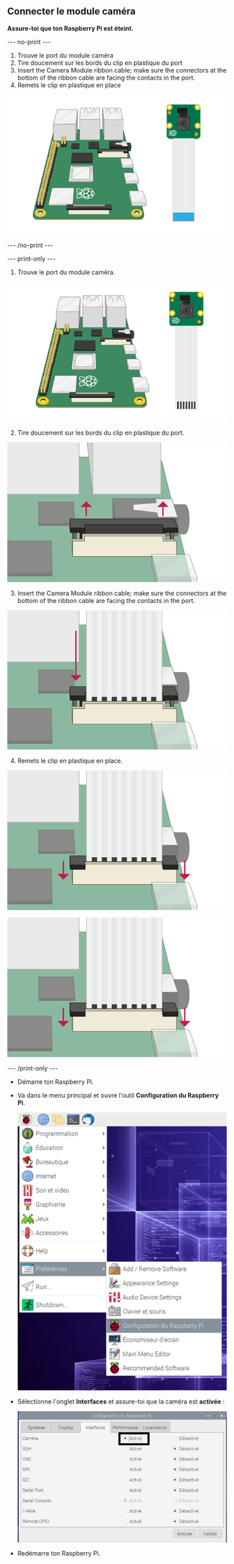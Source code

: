 ## Connecter le module caméra

**Assure-toi que ton Raspberry Pi est éteint.**

--- no-print ---

1. Trouve le port du module caméra
2. Tire doucement sur les bords du clip en plastique du port
3. Insert the Camera Module ribbon cable; make sure the connectors at the bottom of the ribbon cable are facing the contacts in the port.
4. Remets le clip en plastique en place

![Animation showing a Raspberry Pi 4 with the camera clip closest to the USB port being opened, the camera ribbon cable being inserted, and the camera clip being closed again](images/connect-camera.gif)

--- /no-print ---

--- print-only ---

1. Trouve le port du module caméra.

![Raspberry Pi 4 and camera module](images/connect-camera1.png)

2. Tire doucement sur les bords du clip en plastique du port.

![port du module caméra soulevé](images/connect-camera2.png)

3. Insert the Camera Module ribbon cable; make sure the connectors at the bottom of the ribbon cable are facing the contacts in the port.

![nappe caméra inséré dans le port](images/connect-camera3.png)

4. Remets le clip en plastique en place.

![camera module port pushed down](images/connect-camera4.png)

![camera module port pushed down](images/connect-camera4.png)

--- /print-only ---

- Démarre ton Raspberry Pi.

- Va dans le menu principal et ouvre l'outil **Configuration du Raspberry Pi**.

    ![Raspberry Pi Configuration Tool inside of the Preferences menu](images/pi-configuration-menu.png)

- Sélectionne l'onglet **Interfaces** et assure-toi que la caméra est **activée** :

    ![Raspberry Pi Configuration Tool with the Interfaces menu opened and Camera enabled](images/pi-configuration-interfaces-annotated.png)

- Redémarre ton Raspberry Pi.
